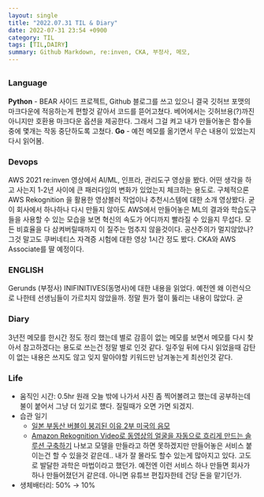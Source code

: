 ```yaml
---
layout: single
title: "2022.07.31 TIL & Diary"
date: 2022-07-31 23:54 +0900
category: TIL
tags: [TIL,DAIRY]
summary: Github Markdown, re:inven, CKA, 부정사, 메모, 
---
```

## 
### Language
**Python** - BEAR 사이드 프로젝트, Github 블로그를 쓰고 있으니 결국 깃허브 포맷의 마크다운에 적응하는게 편할것 같아서 코드를 뜯어고쳤다. 베어에서는 깃허브용(?)까진 아니지만 호환용 마크다운 옵션을 제공한다. 그래서 그걸 켜고 내가 만들어놓은 함수들 중에 몇개는 작동 중단하도록 고쳤다.
**Go** - 예전 메모를 옮기면서 무슨 내용이 있었는지 다시 읽어봄.
### Devops
AWS 2021 re:inven 영상에서 AI/ML, 인프라, 관리도구 영상을 봤다. 어떤 생각을 하고 사는지 1-2년 사이에 큰 패러다임의 변화가 있었는지 체크하는 용도로. 구체적으론 AWS Rekognition 을 활용한 영상블러 작업이나 추천시스템에 대한 소개 영상봤다. 굳이 회사에서 하나하나 다시 만들지 않아도 AWS에서 만들어놓은 ML의 결과와 학습도구들을 사용할 수 있는 모습을 보면 혁신의 속도가 어디까지 빨라질 수 있을지 무섭다. 모든 비효율을 다 삼켜버릴때까지 이 질주는 멈추지 않을것이다. 공산주의가 멀지않았나? 그것 말고도 쿠버네티스 자격증 시험에 대한 영상 1시간 정도 봤다. CKA와 AWS Associate를 딸 예정이다.
### ENGLISH
Gerunds (부정사) INIFINITIVES(동명사)에 대한 내용을 읽었다. 예전엔 왜 이런식으로 나한테 선생님들이 가르치지 않았을까. 정말 뭔가 혈이 뚫리는 내용이 많았다. 굳
### Diary
3년전 메모를 한시간 정도 정리 했는데 별로 감흥이 없는 메모를 보면서 메모를 다시 찾아서 참고하겠다는 용도로 쓰는건 정말 별로 인것 같다. 일주일 뒤에 다시 읽었을때 감탄이 없는 내용은 쓰지도 않고 잊지 말아야할 키워드만 남겨놓는게 최선인것 같다.
### Life
- 움직인 시간: 0.5hr 원래 오늘 밖에 나가서 사진 좀 찍어볼려고 했는데 공부하는데 불이 붙어서 그냥 더 있기로 헀다. 질릴때가 오면 가면 되겠지.
- 습관 일기
  - [일본 부동산 버블이 붕괴된 이유 2부 미국의 음모](https://www.youtube.com/watch?v=yxBTX7y4q6A)
  - [Amazon Rekognition Video로 동영상의 얼굴을 자동으로 흐리게 만드는 솔루션 구축하기](https://www.youtube.com/watch?v=W2UQMZ6_ypw) 나보고 모델을 만들라고 하면 못하겠지만 만들어놓은 서비스 붙이는건 할 수 있을것 같은데.. 내가 잘 몰라도 할수 있는게 많아지고 있다. 고도로 발달한 과학은 마법이라고 했던가. 예전엔 이런 서비스 하나 만들면 회사가 하나 만들어졌던거 같은데. 아니면 유튜브 편집자한테 건당 돈을 맡기던가.
- 생체배터리: 50% → 10%